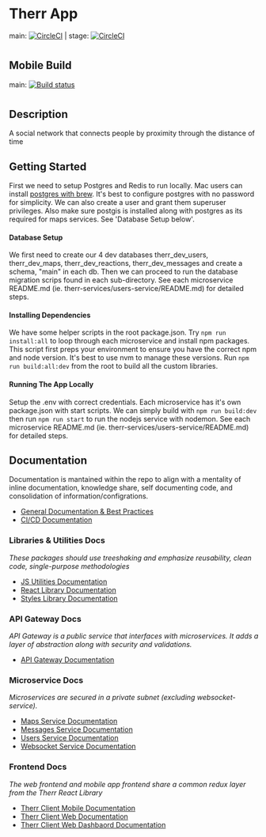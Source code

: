 # Therr App
<!-- main: [![Build Status](https://travis-ci.org/rili-live/therr-app.svg?branch=main)](https://travis-ci.org/rili-live/therr-app) | stage: [![Build Status](https://travis-ci.org/rili-live/therr-app.svg?branch=stage)](https://travis-ci.org/rili-live/therr-app) -->
main: [![CircleCI](https://circleci.com/gh/rili-live/therr-app/tree/main.svg?style=svg)](https://circleci.com/gh/rili-live/therr-app/tree/main) | stage: [![CircleCI](https://circleci.com/gh/rili-live/therr-app/tree/stage.svg?style=svg)](https://circleci.com/gh/rili-live/therr-app/tree/stage)
#
## Mobile Build
main: [![Build status](https://build.appcenter.ms/v0.1/apps/0f4a527c-5807-47dc-bea5-ff66fbdab26c/branches/main/badge)](https://appcenter.ms)
#

## Description
A social network that connects people by proximity through the distance of time

## Getting Started
First we need to setup Postgres and Redis to run locally. Mac users can install [postgres with brew](https://formulae.brew.sh/formula/postgresql@14). It's best to configure postgres with no password for simplicity. We can also create a user and grant them superuser privileges. Also make sure postgis is installed along with postgres as its required for maps services. See 'Database Setup below'.

#### Database Setup
We first need to create our 4 dev databases therr_dev_users, therr_dev_maps, therr_dev_reactions, therr_dev_messages and create a schema, "main" in each db. Then we can proceed to run the database migration scrips found in each sub-directory. See each microservice README.md (ie. therr-services/users-service/README.md) for detailed steps.

#### Installing Dependencies
We have some helper scripts in the root package.json. Try `npm run install:all` to loop through each microservice and install npm packages. This script first preps your environment to ensure you have the correct npm and node version. It's best to use nvm to manage these versions. Run `npm run build:all:dev` from the root to build all the custom libraries.

#### Running The App Locally
Setup the .env with correct credentials. Each microservice has it's own package.json with start scripts. We can simply build with `npm run build:dev` then run `npm run start` to run the nodejs service with nodemon. See each microservice README.md (ie. therr-services/users-service/README.md) for detailed steps.

## Documentation
Documentation is mantained within the repo to align with a mentality of inline documentation,
knowledge share, self documenting code, and consolidation of information/configrations.
* [General Documentation & Best Practices](./_docs/#readme)
* [CI/CD Documentation](./_docs/#readme)

### Libraries & Utilities Docs
*These packages should use treeshaking and emphasize reusability, clean code, single-purpose methodologies*
* [JS Utilities Documentation](./therr-public-library/therr-js-utilities/#readme)
* [React Library Documentation](./therr-public-library/therr-react/#readme)
* [Styles Library Documentation](./therr-public-library/therr-styles/#readme)

### API Gateway Docs
*API Gateway is a public service that interfaces with microservices. It adds a
layer of abstraction along with security and validations.*
* [API Gateway Documentation](./therr-api-gateway/#readme)

### Microservice Docs
*Microservices are secured in a private subnet (excluding websocket-service).*
* [Maps Service Documentation](./therr-services/maps-service/#readme)
* [Messages Service Documentation](./therr-services/messages-service/#readme)
* [Users Service Documentation](./therr-services/users-service/#readme)
* [Websocket Service Documentation](./therr-services/websocket-service/#readme)

### Frontend Docs
*The web frontend and mobile app frontend share a common redux layer from the Therr React Library*
* [Therr Client Mobile Documentation](./TherrMobile/#readme)
* [Therr Client Web Documentation](./therr-client-web/#readme)
* [Therr Client Web Dashbaord Documentation](./therr-client-web-dashboard/#readme)
